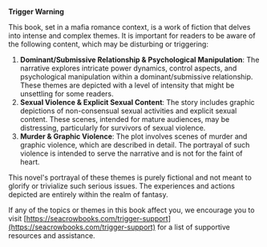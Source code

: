 **Trigger Warning**

This book, set in a mafia romance context, is a work of fiction that delves into intense and complex themes. It is important for readers to be aware of the following content, which may be disturbing or triggering:

1. **Dominant/Submissive Relationship & Psychological Manipulation**: The narrative explores intricate power dynamics, control aspects, and psychological manipulation within a dominant/submissive relationship. These themes are depicted with a level of intensity that might be unsettling for some readers.
2. **Sexual Violence & Explicit Sexual Content**: The story includes graphic depictions of non-consensual sexual activities and explicit sexual content. These scenes, intended for mature audiences, may be distressing, particularly for survivors of sexual violence.
3. **Murder & Graphic Violence**: The plot involves scenes of murder and graphic violence, which are described in detail. The portrayal of such violence is intended to serve the narrative and is not for the faint of heart.

This novel's portrayal of these themes is purely fictional and not meant to glorify or trivialize such serious issues. The experiences and actions depicted are entirely within the realm of fantasy.

If any of the topics or themes in this book affect you, we encourage you to visit [https://seacrowbooks.com/trigger-support](https://seacrowbooks.com/trigger-support) for a list of supportive resources and assistance.